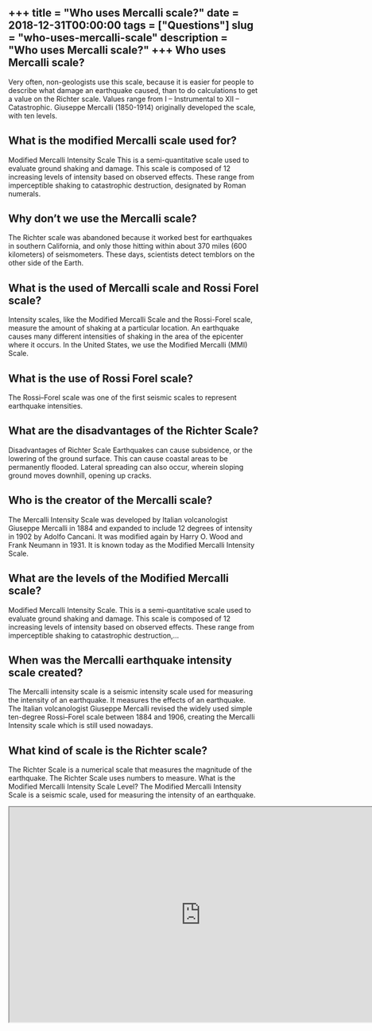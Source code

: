 +++
title = "Who uses Mercalli scale?"
date = 2018-12-31T00:00:00
tags = ["Questions"]
slug = "who-uses-mercalli-scale"
description = "Who uses Mercalli scale?"
+++
Who uses Mercalli scale?
------------------------

Very often, non-geologists use this scale, because it is easier for people to describe what damage an earthquake caused, than to do calculations to get a value on the Richter scale. Values range from I – Instrumental to XII – Catastrophic. Giuseppe Mercalli (1850-1914) originally developed the scale, with ten levels.

What is the modified Mercalli scale used for?
---------------------------------------------

Modified Mercalli Intensity Scale This is a semi-quantitative scale used to evaluate ground shaking and damage. This scale is composed of 12 increasing levels of intensity based on observed effects. These range from imperceptible shaking to catastrophic destruction, designated by Roman numerals.

Why don’t we use the Mercalli scale?
------------------------------------

The Richter scale was abandoned because it worked best for earthquakes in southern California, and only those hitting within about 370 miles (600 kilometers) of seismometers. These days, scientists detect temblors on the other side of the Earth.

What is the used of Mercalli scale and Rossi Forel scale?
---------------------------------------------------------

Intensity scales, like the Modified Mercalli Scale and the Rossi-Forel scale, measure the amount of shaking at a particular location. An earthquake causes many different intensities of shaking in the area of the epicenter where it occurs. In the United States, we use the Modified Mercalli (MMI) Scale.

What is the use of Rossi Forel scale?
-------------------------------------

The Rossi–Forel scale was one of the first seismic scales to represent earthquake intensities.

What are the disadvantages of the Richter Scale?
------------------------------------------------

Disadvantages of Richter Scale Earthquakes can cause subsidence, or the lowering of the ground surface. This can cause coastal areas to be permanently flooded. Lateral spreading can also occur, wherein sloping ground moves downhill, opening up cracks.

Who is the creator of the Mercalli scale?
-----------------------------------------

The Mercalli Intensity Scale was developed by Italian volcanologist Giuseppe Mercalli in 1884 and expanded to include 12 degrees of intensity in 1902 by Adolfo Cancani. It was modified again by Harry O. Wood and Frank Neumann in 1931. It is known today as the Modified Mercalli Intensity Scale.

What are the levels of the Modified Mercalli scale?
---------------------------------------------------

Modified Mercalli Intensity Scale. This is a semi-quantitative scale used to evaluate ground shaking and damage. This scale is composed of 12 increasing levels of intensity based on observed effects. These range from imperceptible shaking to catastrophic destruction,…

When was the Mercalli earthquake intensity scale created?
---------------------------------------------------------

The Mercalli intensity scale is a seismic intensity scale used for measuring the intensity of an earthquake. It measures the effects of an earthquake. The Italian volcanologist Giuseppe Mercalli revised the widely used simple ten-degree Rossi–Forel scale between 1884 and 1906, creating the Mercalli Intensity scale which is still used nowadays.

What kind of scale is the Richter scale?
----------------------------------------

The Richter Scale is a numerical scale that measures the magnitude of the earthquake. The Richter Scale uses numbers to measure. What is the Modified Mercalli Intensity Scale Level? The Modified Mercalli Intensity Scale is a seismic scale, used for measuring the intensity of an earthquake.

<iframe allow="accelerometer; autoplay; clipboard-write; encrypted-media; gyroscope; picture-in-picture" allowfullscreen="" class="__youtube_prefs__  epyt-is-override  no-lazyload" data-no-lazy="1" data-origheight="433" data-origwidth="770" data-skipgform_ajax_framebjll="" height="433" id="_ytid_17664" loading="lazy" src="https://www.youtube.com/embed/MexDriLX1gQ?enablejsapi=1&autoplay=0&cc_load_policy=0&cc_lang_pref=&iv_load_policy=1&loop=0&modestbranding=0&rel=1&fs=1&playsinline=0&autohide=2&theme=dark&color=red&controls=1&" title="YouTube player" width="770"></iframe>